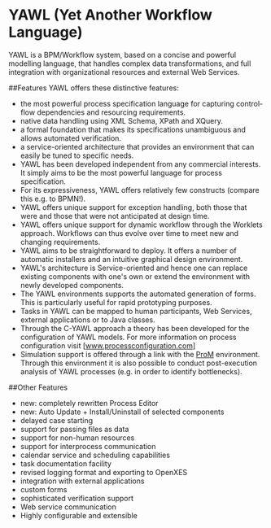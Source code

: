 # YAWL (Yet Another Workflow Language)

YAWL is a BPM/Workflow system, based on a concise and powerful modelling language, that handles complex data transformations, and full integration with organizational resources and external Web Services. 

##Features
YAWL offers these distinctive features:

* the most powerful process specification language for capturing control-flow dependencies and resourcing requirements.
* native data handling using XML Schema, XPath and XQuery.
* a formal foundation that makes its specifications unambiguous and allows automated verification.
* a service-oriented architecture that provides an environment that can easily be tuned to specific needs.
* YAWL has been developed independent from any commercial interests. It simply aims to be the most powerful language for process specification.
* For its expressiveness, YAWL offers relatively few constructs (compare this e.g. to BPMN!).
* YAWL offers unique support for exception handling, both those that were and those that were not anticipated at design time.
* YAWL offers unique support for dynamic workflow through the Worklets approach. Workflows can thus evolve over time to meet new and changing requirements.
* YAWL aims to be straightforward to deploy. It offers a number of automatic installers and an intuitive graphical design environment.
* YAWL's architecture is Service-oriented and hence one can replace existing components with one's own or extend the environment with newly developed components.
* The YAWL environments supports the automated generation of forms. This is particularly useful for rapid prototyping purposes.
* Tasks in YAWL can be mapped to human participants, Web Services, external applications or to Java classes.
* Through the C-YAWL approach a theory has been developed for the configuration of YAWL models. For more information on process configuration visit [www.processconfiguration.com]
* Simulation support is offered through a link with the [ProM](www.processmining.org) environment. Through this environment it is also possible to conduct post-execution analysis of YAWL processes (e.g. in order to identify bottlenecks).

##Other Features
* new: completely rewritten Process Editor
* new: Auto Update + Install/Uninstall of selected components
* delayed case starting
* support for passing files as data
* support for non-human resources
* support for interprocess communication
* calendar service and scheduling capabilities
* task documentation facility
* revised logging format and exporting to OpenXES
* integration with external applications
* custom forms
* sophisticated verification support
* Web service communication
* Highly configurable and extensible
